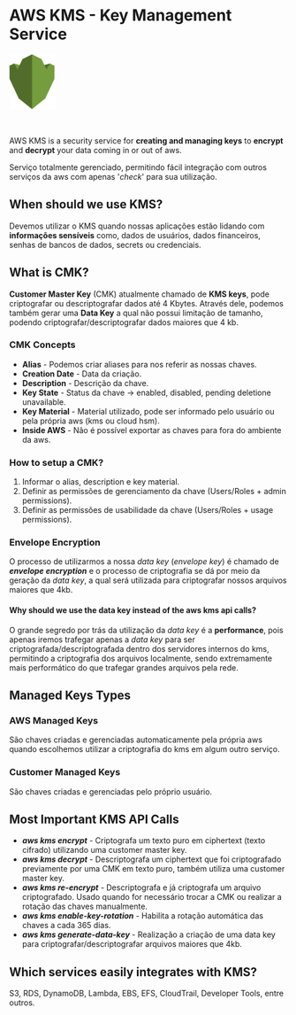 # AWS KMS - Key Management Service

<img height=100px; alt="kms_logo" src="../../../images/kms.png" />

<p>&nbsp;</p>

AWS KMS is a security service for **creating and managing keys** to **encrypt** and **decrypt** your data coming in or out of aws.

Serviço totalmente gerenciado, permitindo fácil integração com outros serviços da aws com apenas '*check*' para sua utilização.

## When should we use KMS?

Devemos utilizar o KMS quando nossas aplicações estão lidando com **informações sensíveis** como, dados de usuários, dados financeiros, senhas de bancos de dados, secrets ou credenciais.

## What is CMK?

**Customer Master Key** (CMK) atualmente chamado de **KMS keys**, pode criptografar ou descriptografar dados até 4 Kbytes. Através dele, podemos também gerar uma **Data Key** a qual não possui limitação de tamanho, podendo criptografar/descriptografar dados maiores que 4 kb.

### CMK Concepts

- **Alias** - Podemos criar aliases para nos referir as nossas chaves.
- **Creation Date** - Data da criação.
- **Description** - Descrição da chave.
- **Key State** - Status da chave -> enabled, disabled, pending deletione unavailable.
- **Key Material** - Material utilizado, pode ser informado pelo usuário ou pela própria aws (kms ou cloud hsm).
- **Inside AWS** - Não é possível exportar as chaves para fora do ambiente da aws.

### How to setup a CMK?

1. Informar o alias, description e key material.
2. Definir as permissões de gerenciamento da chave (Users/Roles + admin permissions).
3. Definir as permissões de usabilidade da chave (Users/Roles + usage permissions).

### Envelope Encryption

O processo de utilizarmos a nossa *data key* (*envelope key*) é chamado de ***envelope encryption*** e o processo de criptografia se dá por meio da geração da *data key*, a qual será utilizada para criptografar nossos arquivos maiores que 4kb.

#### Why should we use the data key instead of the aws kms api calls?

O grande segredo por trás da utilização da *data key* é a **performance**, pois apenas iremos trafegar apenas a *data key* para ser criptografada/descriptografada dentro dos servidores internos do kms, permitindo a criptografia dos arquivos localmente, sendo extremamente mais performático do que trafegar grandes arquivos pela rede.

## Managed Keys Types

### AWS Managed Keys

São chaves criadas e gerenciadas automaticamente pela própria aws quando escolhemos utilizar a criptografia do kms em algum outro serviço.

### Customer Managed Keys

São chaves criadas e gerenciadas pelo próprio usuário.

## Most Important KMS API Calls 

- ***aws kms encrypt*** - Criptografa um texto puro em ciphertext (texto cifrado) utilizando uma customer master key.
- ***aws kms decrypt*** - Descriptografa um ciphertext que foi criptografado previamente por uma CMK em texto puro, também utiliza uma customer master key.
- ***aws kms re-encrypt*** - Descriptografa e já criptografa um arquivo criptografado. Usado quando for necessário trocar a CMK ou realizar a rotação das chaves manualmente.
- ***aws kms enable-key-rotation*** - Habilita a rotação automática das chaves a cada 365 dias.
- ***aws kms generate-data-key*** - Realização a criação de uma data key para criptografar/descriptografar arquivos maiores que 4kb.

## Which services easily integrates with KMS?

S3, RDS, DynamoDB, Lambda, EBS, EFS, CloudTrail, Developer Tools, entre outros.